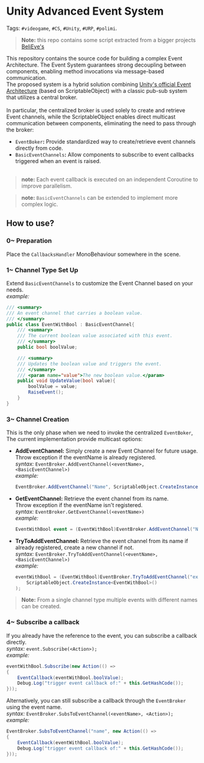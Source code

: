 # Unity Advanced Event System

Tags: `#videogame`, `#CS`, `#Unity`, `#URP`,  `#polimi`. <br>
>**Note:** this repo contains some script extracted from a bigger projects [BeliEve's](https://github.com/MatteoBriscini/BeliEves-videogameDesingAndProgramming-Polimi)

This repository contains the source code for building a complex Event Architecture. The Event System guarantees strong decoupling between components, enabling method invocations via message-based communication. <br> 
The proposed system is a hybrid solution combining [Unity's official Event Architecture](https://unity.com/how-to/architect-game-code-scriptable-objects#architect--for-events) (based on ScriptableObject) with a classic pub-sub system that utilizes a central broker.<br> <br>
In particular, the centralized broker is used solely to create and retrieve Event channels, while the ScriptableObject enables direct multicast communication between components, eliminating the need to pass through the broker:
- `EventBoker`**:** Provide standardized way to create/retrieve event channels directly from code.
- `BasicEventChannels`**:** Allow components to subscribe to event callbacks triggered when an event is raised.
<br><br>

> **note:** Each event callback is executed on an independent Coroutine to improve parallelism.

> **note:** `BasicEventChannels` can be extended to implement more complex logic.

## How to use?
 ### 0~ Preparation
 Place the `CallbacksHandler` MonoBehaviour somewhere in the scene.
 ### 1~ Channel Type Set Up
 Extend `BasicEventChannels` to customize the Event Channel based on your needs. <br> *example:*
    
```csharp 
/// <summary>
/// An event channel that carries a boolean value.
/// </summary>
public class EventWithBool : BasicEventChannel{
    /// <summary>
    /// The current boolean value associated with this event.
    /// </summary>
    public bool boolValue;

    /// <summary>
    /// Updates the boolean value and triggers the event.
    /// </summary>
    /// <param name="value">The new boolean value.</param>
    public void UpdateValue(bool value){
        boolValue = value;
        RaiseEvent();
    }
}
```

### 3~ Channel Creation
This is the only phase when we need to invoke the centralized `EventBoker`, The current implementation provide multicast options: <br>
- **AddEventChannel:** Simply create a new Event Channel for future usage. <br>
    Throw exception if the eventName is already registered. <br>
    *syntax:* `EventBroker.AddEventChannel(<eventName>, <BasicEventChannel>)`<br>
    *example:*    
    ```csharp 
    EventBroker.AddEventChannel("Name", ScriptableObject.CreateInstance<EventWithBool>());
    ```
- **GetEventChannel:** Retrieve the event channel from its name.<br>
    Throw exception if the eventName isn't registered. <br>
    *syntax:* `EventBroker.GetEventChannel(<eventName>)`<br>
    *example:*    
    ```csharp 
    EventWithBool event = (EventWithBool)EventBroker.AddEventChannel("Name");
    ```
- **TryToAddEventChannel:** Retrieve the event channel from its name if already registered, create a new channel if not.<br>
    *syntax:* `EventBroker.TryToAddEventChannel(<eventName>, <BasicEventChannel>)`<br>
    *example:*    
    ```csharp 
    eventWithBool = (EventWithBool)EventBroker.TryToAddEventChannel("exampleEvent",
        ScriptableObject.CreateInstance<EventWithBool>()
    );
    ```
> **Note:** From a single channel type multiple events with different names can be created.<br>

### 4~ Subscribe a callback
If you already have the reference to the event, you can subscribe a callback directly. <br>
*syntax:* `event.Subscribe(<Action>);` <br>
*example:* 
```csharp 
eventWithBool.Subscribe(new Action(() =>
{
    EventCallback(eventWithBool.boolValue);
    Debug.Log("trigger event callback of:" + this.GetHashCode());
}));
```
Alternatively, you can still subscribe a callback through the `EventBroker` using the event name. <br>
*syntax:* `EventBroker.SubsToEventChannel(<eventName>, <Action>);` <br>
*example:* 
```csharp 
EventBroker.SubsToEventChannel("name", new Action(() =>
{
    EventCallback(eventWithBool.boolValue);
    Debug.Log("trigger event callback of:" + this.GetHashCode());
}));
```